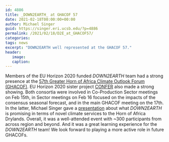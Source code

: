 ```yaml
---
id: 4886
title: _DOWN2EARTH_ at GHACOF 57
date: 2021-02-18T00:00:00+00:00
author: Michael Singer
guid: https://singer.eri.ucsb.edu/?p=4886
permalink: /2021/02/18/D2E_at_GHACOF57/
categories: 
tags: news
excerpt: "DOWN2EARTH well represented at the GHACOF 57."
header:
   image: 
   caption: 
---
```


Members of the EU Horizon 2020 funded _DOWN2EARTH_ team had a strong presence at the [57th Greater Horn of Africa Climate Outlook Forum (GHACOF)](https://www.icpac.net/ghacof-57/). EU Horizon 2020 sister project [CONFER](https://confer-h2020.eu/) also made a strong showing. Both consortia were involved in Co-Production Sector meetings on Feb 15th, in Sector meetings on Feb 16 focused on the impacts of the consensus seasonal forecast, and in the main GHACOF meeting on the 17th. In the latter, Michael Singer gave a [presentation](https://t.co/0bqIcyv5ic?amp=1) about what _DOWN2EARTH_ is promising in terms of novel climate services to the Horn of Africa Drylands. Overall, it was a well-attended event with ~300 participants from across region and beyond. And it was a great learning experience for the _DOWN2EARTH_ team! We look forward to playing a more active role in future GHACOFs.

